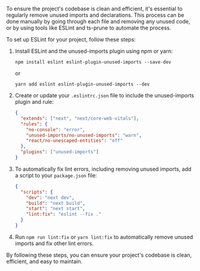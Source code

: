 To ensure the project's codebase is clean and efficient, it's essential to regularly remove unused imports and declarations. This process can be done manually by going through each file and removing any unused code, or by using tools like ESLint and ts-prune to automate the process.

To set up ESLint for your project, follow these steps:

1. Install ESLint and the unused-imports plugin using npm or yarn:
   ```
   npm install eslint eslint-plugin-unused-imports --save-dev
   ```
   or
   ```
   yarn add eslint eslint-plugin-unused-imports --dev
   ```
2. Create or update your `.eslintrc.json` file to include the unused-imports plugin and rule:
   ```json
   {
     "extends": ["next", "next/core-web-vitals"],
     "rules": {
       "no-console": "error",
       "unused-imports/no-unused-imports": "warn",
       "react/no-unescaped-entities": "off"
     },
     "plugins": ["unused-imports"]
   }
   ```
3. To automatically fix lint errors, including removing unused imports, add a script to your `package.json` file:
   ```json
   {
     "scripts": {
       "dev": "next dev",
       "build": "next build",
       "start": "next start",
       "lint:fix": "eslint --fix ."
     }
   }
   ```
4. Run `npm run lint:fix` or `yarn lint:fix` to automatically remove unused imports and fix other lint errors.

By following these steps, you can ensure your project's codebase is clean, efficient, and easy to maintain.
